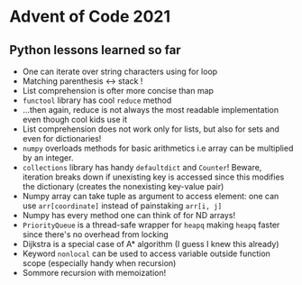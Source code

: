 # Advent of Code 2021

## Python lessons learned so far

* One can iterate over string characters using for loop
* Matching parenthesis <-> stack !
* List comprehension is ofter more concise than map
* ```functool``` library has cool ```reduce``` method
* ...then again, reduce is not always the most readable implementation even though cool kids use it
* List comprehension does not work only for lists, but also for sets and even for dictionaries!
* ```numpy``` overloads methods for basic arithmetics i.e array can be multiplied by an integer.
* ```collections``` library has handy ```defaultdict``` and ```Counter```! Beware, iteration breaks down if unexisting key is accessed since
this modifies the dictionary (creates the nonexisting key-value pair)
* Numpy array can take tuple as argument to access element: one can use ```arr[coordinate]``` instead of painstaking ```arr[i, j]```
* Numpy has every method one can think of for ND arrays!
* ```PriorityQueue``` is a thread-safe wrapper for ```heapq``` making ```heapq``` faster since there's no overhead from locking
* Dijkstra is a special case of A* algorithm (I guess I knew this already)
* Keyword ```nonlocal``` can be used to access variable outside function scope (especially handy when recursion)
* Sommore recursion with memoization!

